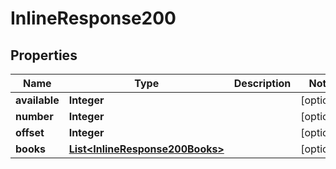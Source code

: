 

# InlineResponse200

## Properties

Name | Type | Description | Notes
------------ | ------------- | ------------- | -------------
**available** | **Integer** |  |  [optional]
**number** | **Integer** |  |  [optional]
**offset** | **Integer** |  |  [optional]
**books** | [**List&lt;InlineResponse200Books&gt;**](InlineResponse200Books.md) |  |  [optional]




